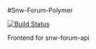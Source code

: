#Snw-Forum-Polymer

[![Build Status](https://travis-ci.org/Snekw/snw-forum-polymer.svg?branch=master)](https://travis-ci.org/Snekw/snw-forum-polymer)

Frontend for snw-forum-api
